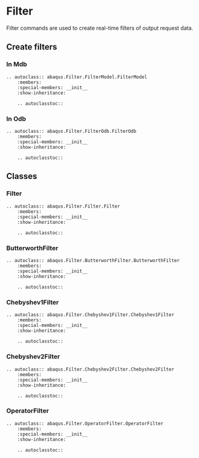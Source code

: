 # Filter

Filter commands are used to create real-time filters of output request data.

## Create filters

### In Mdb

```{eval-rst}
.. autoclass:: abaqus.Filter.FilterModel.FilterModel
    :members:
    :special-members: __init__
    :show-inheritance:

    .. autoclasstoc::
```

### In Odb

```{eval-rst}
.. autoclass:: abaqus.Filter.FilterOdb.FilterOdb
    :members:
    :special-members: __init__
    :show-inheritance:

    .. autoclasstoc::

```

## Classes

### Filter

```{eval-rst}
.. autoclass:: abaqus.Filter.Filter.Filter
    :members:
    :special-members: __init__
    :show-inheritance:

    .. autoclasstoc::
```

### ButterworthFilter

```{eval-rst}
.. autoclass:: abaqus.Filter.ButterworthFilter.ButterworthFilter
    :members:
    :special-members: __init__
    :show-inheritance:

    .. autoclasstoc::
```

### Chebyshev1Filter

```{eval-rst}
.. autoclass:: abaqus.Filter.Chebyshev1Filter.Chebyshev1Filter
    :members:
    :special-members: __init__
    :show-inheritance:

    .. autoclasstoc::
```

### Chebyshev2Filter

```{eval-rst}
.. autoclass:: abaqus.Filter.Chebyshev2Filter.Chebyshev2Filter
    :members:
    :special-members: __init__
    :show-inheritance:

    .. autoclasstoc::
```

### OperatorFilter

```{eval-rst}
.. autoclass:: abaqus.Filter.OperatorFilter.OperatorFilter
    :members:
    :special-members: __init__
    :show-inheritance:

    .. autoclasstoc::
```
